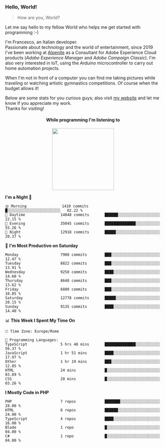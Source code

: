 ### Hello, World!

> How are you, World?

Let me say hello to my fellow World who helps me get started with programming :-)

I'm Francesco, an Italian developer.  
Passionate about technology and the world of entertainment, since 2019 I've been working at [Alpenite](https://www.alpenite.com) as a Consultant for Adobe Experience Cloud products (*Adobe Experience Manager* and *Adobe Campaign Classic*). I'm also very interested in IoT, using the *Arduino* microcontroller to carry out home automation projects.

When I'm not in front of a computer you can find me taking pictures while traveling or watching artistic gymnastics competitions. Of course when the budget allows it!

Below are some stats for you curious guys; also visit [my website](https://www.francescorega.eu) and let me know if you appreciate my work.  
Thanks for visiting!

<div align="center">
  <h4>While programming I'm listening to</h4>
  <a href="https://apps.francescorega.eu/now-playing/11147232609" target="_blank"><img src="https://apps.francescorega.eu/now-playing/11147232609" width="200"></a>
</div>

<!--START_SECTION:waka-->
**I'm a Night 🦉** 

```text
🌞 Morning                1410 commits        █░░░░░░░░░░░░░░░░░░░░░░░░   02.22 % 
🌆 Daytime                14048 commits       ██████░░░░░░░░░░░░░░░░░░░   22.15 % 
🌃 Evening                35045 commits       ██████████████░░░░░░░░░░░   55.26 % 
🌙 Night                  12918 commits       █████░░░░░░░░░░░░░░░░░░░░   20.37 % 
```
📅 **I'm Most Productive on Saturday** 

```text
Monday                   7908 commits        ███░░░░░░░░░░░░░░░░░░░░░░   12.47 % 
Tuesday                  8822 commits        ███░░░░░░░░░░░░░░░░░░░░░░   13.91 % 
Wednesday                9258 commits        ████░░░░░░░░░░░░░░░░░░░░░   14.60 % 
Thursday                 8640 commits        ███░░░░░░░░░░░░░░░░░░░░░░   13.62 % 
Friday                   6880 commits        ███░░░░░░░░░░░░░░░░░░░░░░   10.85 % 
Saturday                 12778 commits       █████░░░░░░░░░░░░░░░░░░░░   20.15 % 
Sunday                   9135 commits        ████░░░░░░░░░░░░░░░░░░░░░   14.40 % 
```


📊 **This Week I Spent My Time On** 

```text
🕑︎ Time Zone: Europe/Rome

💬 Programming Languages: 
TypeScript               5 hrs 48 mins       ██████████████░░░░░░░░░░░   56.37 % 
JavaScript               1 hr 51 mins        ████░░░░░░░░░░░░░░░░░░░░░   17.97 % 
Other                    1 hr 19 mins        ███░░░░░░░░░░░░░░░░░░░░░░   12.85 % 
HTML                     24 mins             █░░░░░░░░░░░░░░░░░░░░░░░░   03.89 % 
CSS                      20 mins             █░░░░░░░░░░░░░░░░░░░░░░░░   03.26 % 
```

**I Mostly Code in PHP** 

```text
PHP                      7 repos             ███████░░░░░░░░░░░░░░░░░░   28.00 % 
HTML                     6 repos             ██████░░░░░░░░░░░░░░░░░░░   24.00 % 
TypeScript               4 repos             ████░░░░░░░░░░░░░░░░░░░░░   16.00 % 
Blade                    1 repo              █░░░░░░░░░░░░░░░░░░░░░░░░   04.00 % 
C#                       1 repo              █░░░░░░░░░░░░░░░░░░░░░░░░   04.00 % 
```




<!--END_SECTION:waka-->
